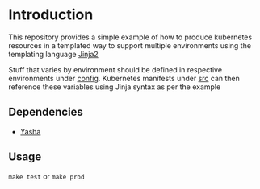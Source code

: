 # Introduction

This repository provides a simple example of how to produce kubernetes resources in a templated way to support multiple environments using the templating language [Jinja2](http://jinja.pocoo.org/docs/2.10/api/)

Stuff that varies by environment should be defined in respective environments under [config](/config).
Kubernetes manifests under [src](/src) can then reference these variables using Jinja syntax as per the example

## Dependencies

* [Yasha](https://github.com/kblomqvist/yasha)

## Usage

`make test` or `make prod`
